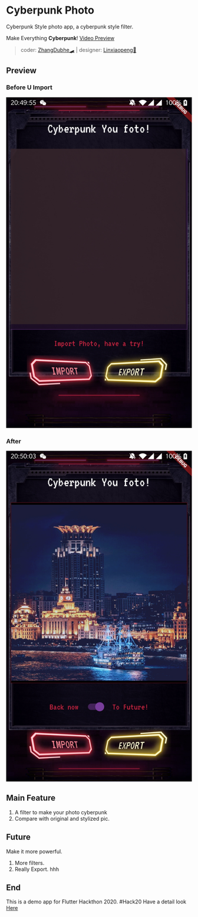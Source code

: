 # Cyberpunk Photo

Cyberpunk Style photo app, a cyberpunk style filter.

Make Everything **Cyberpunk**! [Video Preview](https://www.youtube.com/watch?v=1ujRTAe5RBM)

> coder: [ZhangDubhe🛹](https://github.com/ZhangDubhe) | designer: [Linxiaopeng🍺](https://github.com/Linxiaopeng)

## Preview
### Before U Import
![1](./preview/preview_2.jpeg)
### After
![2](./preview/preview_1.jpeg)

## Main Feature

1. A filter to make your photo cyberpunk
2. Compare with original and stylized pic.

## Future

Make it more powerful.
1. More filters.
2. Really Export. hhh


## End
This is a demo app for Flutter Hackthon 2020. #Hack20
Have a detail look [Here](https://flutterhackathon.com/#/)
